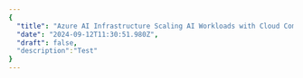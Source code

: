 ```yaml
---
{
  "title": "Azure AI Infrastructure Scaling AI Workloads with Cloud Computing",
  "date": "2024-09-12T11:30:51.980Z",
  "draft": false,
  "description":"Test"
}
---
```

        